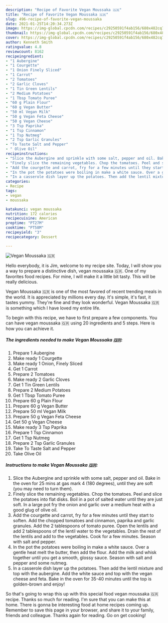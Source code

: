 ```yaml
---
description: "Recipe of Favorite Vegan Moussaka 🇬🇷"
title: "Recipe of Favorite Vegan Moussaka 🇬🇷"
slug: 496-recipe-of-favorite-vegan-moussaka
date: 2021-01-25T14:20:34.273Z
image: https://img-global.cpcdn.com/recipes/c29250591f4ab156/680x482cq70/vegan-moussaka-🇬🇷-recipe-main-photo.jpg
thumbnail: https://img-global.cpcdn.com/recipes/c29250591f4ab156/680x482cq70/vegan-moussaka-🇬🇷-recipe-main-photo.jpg
cover: https://img-global.cpcdn.com/recipes/c29250591f4ab156/680x482cq70/vegan-moussaka-🇬🇷-recipe-main-photo.jpg
author: Kenneth Smith
ratingvalue: 4.8
reviewcount: 8162
recipeingredient:
- "1 Aubergine"
- "1 Courgette"
- "1 Onion Finely Sliced"
- "1 Carrot"
- "2 Tomatoes"
- "2 Garlic Cloves"
- "1 Tin Green Lentils"
- "2 Medium Potatoes"
- "1 Tbsp Tomato Puree"
- "60 g Plain Flour"
- "60 g Vegan Butter"
- "50 ml Vegan Milk"
- "50 g Vegan Feta Cheese"
- "50 g Vegan Cheese"
- "3 Tsp Paprika"
- "1 Tsp Cinnamon"
- "1 Tsp Nutmeg"
- "2 Tsp Garlic Granules"
- "To Taste Salt and Pepper"
- " Olive Oil"
recipeinstructions:
- "Slice the Aubergine and sprinkle with some salt, pepper and oil. Bake in the oven for 25 mins at gas mark 4 (180 degrees), until they are soft (you may need to turn them)."
- "Finely slice the remaining vegetables. Chop the tomatoes. Peel and slice the potatoes into flat disks. Boil in a pot of salted water until they are just soft. In a large pot fry the onion and garlic over a medium heat with a good glug of olive oil."
- "Add the courgette and carrot, fry for a few minutes until they start to soften. Add the chopped tomatoes and cinnamon, paprika and garlic granules. Add the 2 tablespoons of tomato puree. Open the lentils and add 2 tablespoons of the lentil water to the vegetables. Drain the rest of the lentils and add to the vegetables. Cook for a few minutes. Season with salt and pepper."
- "In the pot the potatoes were boiling in make a white sauce. Over a gentle heat melt the butter, then add the flour. Add the milk and whisk together until you get a smooth, glossy sauce. Season with salt and pepper and some nutmeg."
- "In a casserole dish layer up the potatoes. Then add the lentil mixture and top with the aubergine. Add the white sauce and top with the vegan cheese and feta. Bake in the oven for 35-40 minutes until the top is golden-brown and enjoy!"
categories:
- Recipe
tags:
- vegan
- moussaka

katakunci: vegan moussaka 
nutrition: 172 calories
recipecuisine: American
preptime: "PT27M"
cooktime: "PT58M"
recipeyield: "3"
recipecategory: Dessert

---
```



![Vegan Moussaka 🇬🇷](https://img-global.cpcdn.com/recipes/c29250591f4ab156/680x482cq70/vegan-moussaka-🇬🇷-recipe-main-photo.jpg)

Hello everybody, it is Jim, welcome to my recipe site. Today, I will show you a way to prepare a distinctive dish, vegan moussaka 🇬🇷. One of my favorites food recipes. For mine, I will make it a little bit tasty. This will be really delicious.



Vegan Moussaka 🇬🇷 is one of the most favored of recent trending meals in the world. It is appreciated by millions every day. It's simple, it's fast, it tastes yummy. They're fine and they look wonderful. Vegan Moussaka 🇬🇷 is something which I have loved my entire life.


To begin with this recipe, we have to first prepare a few components. You can have vegan moussaka 🇬🇷 using 20 ingredients and 5 steps. Here is how you can achieve it.

<!--inarticleads1-->

##### The ingredients needed to make Vegan Moussaka 🇬🇷:

1. Prepare 1 Aubergine
1. Make ready 1 Courgette
1. Make ready 1 Onion, Finely Sliced
1. Get 1 Carrot
1. Prepare 2 Tomatoes
1. Make ready 2 Garlic Cloves
1. Get 1 Tin Green Lentils
1. Prepare 2 Medium Potatoes
1. Get 1 Tbsp Tomato Puree
1. Prepare 60 g Plain Flour
1. Prepare 60 g Vegan Butter
1. Prepare 50 ml Vegan Milk
1. Prepare 50 g Vegan Feta Cheese
1. Get 50 g Vegan Cheese
1. Make ready 3 Tsp Paprika
1. Prepare 1 Tsp Cinnamon
1. Get 1 Tsp Nutmeg
1. Prepare 2 Tsp Garlic Granules
1. Take To Taste Salt and Pepper
1. Take  Olive Oil




<!--inarticleads2-->

##### Instructions to make Vegan Moussaka 🇬🇷:

1. Slice the Aubergine and sprinkle with some salt, pepper and oil. Bake in the oven for 25 mins at gas mark 4 (180 degrees), until they are soft (you may need to turn them).
1. Finely slice the remaining vegetables. Chop the tomatoes. Peel and slice the potatoes into flat disks. Boil in a pot of salted water until they are just soft. In a large pot fry the onion and garlic over a medium heat with a good glug of olive oil.
1. Add the courgette and carrot, fry for a few minutes until they start to soften. Add the chopped tomatoes and cinnamon, paprika and garlic granules. Add the 2 tablespoons of tomato puree. Open the lentils and add 2 tablespoons of the lentil water to the vegetables. Drain the rest of the lentils and add to the vegetables. Cook for a few minutes. Season with salt and pepper.
1. In the pot the potatoes were boiling in make a white sauce. Over a gentle heat melt the butter, then add the flour. Add the milk and whisk together until you get a smooth, glossy sauce. Season with salt and pepper and some nutmeg.
1. In a casserole dish layer up the potatoes. Then add the lentil mixture and top with the aubergine. Add the white sauce and top with the vegan cheese and feta. Bake in the oven for 35-40 minutes until the top is golden-brown and enjoy!




So that's going to wrap this up with this special food vegan moussaka 🇬🇷 recipe. Thanks so much for reading. I'm sure that you can make this at home. There is gonna be interesting food at home recipes coming up. Remember to save this page in your browser, and share it to your family, friends and colleague. Thanks again for reading. Go on get cooking!
